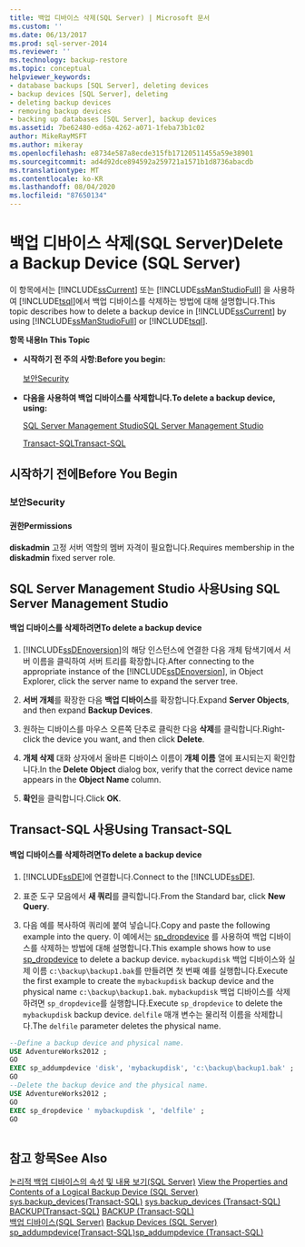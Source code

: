 ```yaml
---
title: 백업 디바이스 삭제(SQL Server) | Microsoft 문서
ms.custom: ''
ms.date: 06/13/2017
ms.prod: sql-server-2014
ms.reviewer: ''
ms.technology: backup-restore
ms.topic: conceptual
helpviewer_keywords:
- database backups [SQL Server], deleting devices
- backup devices [SQL Server], deleting
- deleting backup devices
- removing backup devices
- backing up databases [SQL Server], backup devices
ms.assetid: 7be62480-ed6a-4262-a071-1feba73b1c02
author: MikeRayMSFT
ms.author: mikeray
ms.openlocfilehash: e8734e587a8ecde315fb17120511455a59e38901
ms.sourcegitcommit: ad4d92dce894592a259721a1571b1d8736abacdb
ms.translationtype: MT
ms.contentlocale: ko-KR
ms.lasthandoff: 08/04/2020
ms.locfileid: "87650134"
---
```

# <a name="delete-a-backup-device-sql-server"></a><span data-ttu-id="15f03-102">백업 디바이스 삭제(SQL Server)</span><span class="sxs-lookup"><span data-stu-id="15f03-102">Delete a Backup Device (SQL Server)</span></span>
  <span data-ttu-id="15f03-103">이 항목에서는 [!INCLUDE[ssCurrent](../../includes/sscurrent-md.md)] 또는 [!INCLUDE[ssManStudioFull](../../includes/ssmanstudiofull-md.md)] 을 사용하여 [!INCLUDE[tsql](../../includes/tsql-md.md)]에서 백업 디바이스를 삭제하는 방법에 대해 설명합니다.</span><span class="sxs-lookup"><span data-stu-id="15f03-103">This topic describes how to delete a backup device in [!INCLUDE[ssCurrent](../../includes/sscurrent-md.md)] by using [!INCLUDE[ssManStudioFull](../../includes/ssmanstudiofull-md.md)] or [!INCLUDE[tsql](../../includes/tsql-md.md)].</span></span>  
  
 <span data-ttu-id="15f03-104">**항목 내용**</span><span class="sxs-lookup"><span data-stu-id="15f03-104">**In This Topic**</span></span>  
  
-   <span data-ttu-id="15f03-105">**시작하기 전 주의 사항:**</span><span class="sxs-lookup"><span data-stu-id="15f03-105">**Before you begin:**</span></span>  
  
     [<span data-ttu-id="15f03-106">보안</span><span class="sxs-lookup"><span data-stu-id="15f03-106">Security</span></span>](#Security)  
  
-   <span data-ttu-id="15f03-107">**다음을 사용하여 백업 디바이스를 삭제합니다.**</span><span class="sxs-lookup"><span data-stu-id="15f03-107">**To delete a backup device, using:**</span></span>  
  
     [<span data-ttu-id="15f03-108">SQL Server Management Studio</span><span class="sxs-lookup"><span data-stu-id="15f03-108">SQL Server Management Studio</span></span>](#SSMSProcedure)  
  
     [<span data-ttu-id="15f03-109">Transact-SQL</span><span class="sxs-lookup"><span data-stu-id="15f03-109">Transact-SQL</span></span>](#TsqlProcedure)  
  
##  <a name="before-you-begin"></a><a name="BeforeYouBegin"></a> <span data-ttu-id="15f03-110">시작하기 전에</span><span class="sxs-lookup"><span data-stu-id="15f03-110">Before You Begin</span></span>  
  
###  <a name="security"></a><a name="Security"></a> <span data-ttu-id="15f03-111">보안</span><span class="sxs-lookup"><span data-stu-id="15f03-111">Security</span></span>  
  
####  <a name="permissions"></a><a name="Permissions"></a> <span data-ttu-id="15f03-112">권한</span><span class="sxs-lookup"><span data-stu-id="15f03-112">Permissions</span></span>  
 <span data-ttu-id="15f03-113">**diskadmin** 고정 서버 역할의 멤버 자격이 필요합니다.</span><span class="sxs-lookup"><span data-stu-id="15f03-113">Requires membership in the **diskadmin** fixed server role.</span></span>  
  
##  <a name="using-sql-server-management-studio"></a><a name="SSMSProcedure"></a> <span data-ttu-id="15f03-114">SQL Server Management Studio 사용</span><span class="sxs-lookup"><span data-stu-id="15f03-114">Using SQL Server Management Studio</span></span>  
  
#### <a name="to-delete-a-backup-device"></a><span data-ttu-id="15f03-115">백업 디바이스를 삭제하려면</span><span class="sxs-lookup"><span data-stu-id="15f03-115">To delete a backup device</span></span>  
  
1.  <span data-ttu-id="15f03-116">[!INCLUDE[ssDEnoversion](../../includes/ssdenoversion-md.md)]의 해당 인스턴스에 연결한 다음 개체 탐색기에서 서버 이름을 클릭하여 서버 트리를 확장합니다.</span><span class="sxs-lookup"><span data-stu-id="15f03-116">After connecting to the appropriate instance of the [!INCLUDE[ssDEnoversion](../../includes/ssdenoversion-md.md)], in Object Explorer, click the server name to expand the server tree.</span></span>  
  
2.  <span data-ttu-id="15f03-117">**서버 개체**를 확장한 다음 **백업 디바이스**를 확장합니다.</span><span class="sxs-lookup"><span data-stu-id="15f03-117">Expand **Server Objects**, and then expand **Backup Devices**.</span></span>  
  
3.  <span data-ttu-id="15f03-118">원하는 디바이스를 마우스 오른쪽 단추로 클릭한 다음 **삭제**를 클릭합니다.</span><span class="sxs-lookup"><span data-stu-id="15f03-118">Right-click the device you want, and then click **Delete**.</span></span>  
  
4.  <span data-ttu-id="15f03-119">**개체 삭제** 대화 상자에서 올바른 디바이스 이름이 **개체 이름** 열에 표시되는지 확인합니다.</span><span class="sxs-lookup"><span data-stu-id="15f03-119">In the **Delete Object** dialog box, verify that the correct device name appears in the **Object Name** column.</span></span>  
  
5.  <span data-ttu-id="15f03-120">**확인**을 클릭합니다.</span><span class="sxs-lookup"><span data-stu-id="15f03-120">Click **OK**.</span></span>  
  
##  <a name="using-transact-sql"></a><a name="TsqlProcedure"></a> <span data-ttu-id="15f03-121">Transact-SQL 사용</span><span class="sxs-lookup"><span data-stu-id="15f03-121">Using Transact-SQL</span></span>  
  
#### <a name="to-delete-a-backup-device"></a><span data-ttu-id="15f03-122">백업 디바이스를 삭제하려면</span><span class="sxs-lookup"><span data-stu-id="15f03-122">To delete a backup device</span></span>  
  
1.  <span data-ttu-id="15f03-123">[!INCLUDE[ssDE](../../includes/ssde-md.md)]에 연결합니다.</span><span class="sxs-lookup"><span data-stu-id="15f03-123">Connect to the [!INCLUDE[ssDE](../../includes/ssde-md.md)].</span></span>  
  
2.  <span data-ttu-id="15f03-124">표준 도구 모음에서 **새 쿼리**를 클릭합니다.</span><span class="sxs-lookup"><span data-stu-id="15f03-124">From the Standard bar, click **New Query**.</span></span>  
  
3.  <span data-ttu-id="15f03-125">다음 예를 복사하여 쿼리에 붙여 넣습니다.</span><span class="sxs-lookup"><span data-stu-id="15f03-125">Copy and paste the following example into the query.</span></span> <span data-ttu-id="15f03-126">이 예에서는 [sp_dropdevice](/sql/relational-databases/system-stored-procedures/sp-dropdevice-transact-sql) 를 사용하여 백업 디바이스를 삭제하는 방법에 대해 설명합니다.</span><span class="sxs-lookup"><span data-stu-id="15f03-126">This example shows how to use [sp_dropdevice](/sql/relational-databases/system-stored-procedures/sp-dropdevice-transact-sql) to delete a backup device.</span></span> <span data-ttu-id="15f03-127">`mybackupdisk` 백업 디바이스와 실제 이름 `c:\backup\backup1.bak`를 만들려면 첫 번째 예를 실행합니다.</span><span class="sxs-lookup"><span data-stu-id="15f03-127">Execute the first example to create the `mybackupdisk` backup device and the physical name `c:\backup\backup1.bak`.</span></span> <span data-ttu-id="15f03-128">`mybackupdisk` 백업 디바이스를 삭제하려면 `sp_dropdevice`를 실행합니다.</span><span class="sxs-lookup"><span data-stu-id="15f03-128">Execute `sp_dropdevice` to delete the `mybackupdisk` backup device.</span></span> <span data-ttu-id="15f03-129">`delfile` 매개 변수는 물리적 이름을 삭제합니다.</span><span class="sxs-lookup"><span data-stu-id="15f03-129">The `delfile` parameter deletes the physical name.</span></span>  
  
```sql  
--Define a backup device and physical name.   
USE AdventureWorks2012 ;  
GO  
EXEC sp_addumpdevice 'disk', 'mybackupdisk', 'c:\backup\backup1.bak' ;  
GO  
--Delete the backup device and the physical name.  
USE AdventureWorks2012 ;  
GO  
EXEC sp_dropdevice ' mybackupdisk ', 'delfile' ;  
GO  
  
```  
  
## <a name="see-also"></a><span data-ttu-id="15f03-130">참고 항목</span><span class="sxs-lookup"><span data-stu-id="15f03-130">See Also</span></span>  
 <span data-ttu-id="15f03-131">[논리적 백업 디바이스의 속성 및 내용 보기&#40;SQL Server&#41;](view-the-properties-and-contents-of-a-logical-backup-device-sql-server.md) </span><span class="sxs-lookup"><span data-stu-id="15f03-131">[View the Properties and Contents of a Logical Backup Device &#40;SQL Server&#41;](view-the-properties-and-contents-of-a-logical-backup-device-sql-server.md) </span></span>  
 <span data-ttu-id="15f03-132">[sys.backup_devices&#40;Transact-SQL&#41;](/sql/relational-databases/system-catalog-views/sys-backup-devices-transact-sql) </span><span class="sxs-lookup"><span data-stu-id="15f03-132">[sys.backup_devices &#40;Transact-SQL&#41;](/sql/relational-databases/system-catalog-views/sys-backup-devices-transact-sql) </span></span>  
 <span data-ttu-id="15f03-133">[BACKUP&#40;Transact-SQL&#41;](/sql/t-sql/statements/backup-transact-sql) </span><span class="sxs-lookup"><span data-stu-id="15f03-133">[BACKUP &#40;Transact-SQL&#41;](/sql/t-sql/statements/backup-transact-sql) </span></span>  
 <span data-ttu-id="15f03-134">[백업 디바이스&#40;SQL Server&#41;](backup-devices-sql-server.md) </span><span class="sxs-lookup"><span data-stu-id="15f03-134">[Backup Devices &#40;SQL Server&#41;](backup-devices-sql-server.md) </span></span>  
 [<span data-ttu-id="15f03-135">sp_addumpdevice&#40;Transact-SQL&#41;</span><span class="sxs-lookup"><span data-stu-id="15f03-135">sp_addumpdevice &#40;Transact-SQL&#41;</span></span>](/sql/relational-databases/system-stored-procedures/sp-addumpdevice-transact-sql)  
  
  
